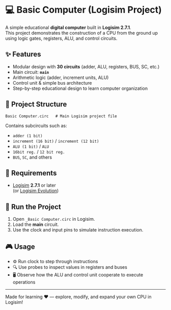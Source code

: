 # 💻 Basic Computer (Logisim Project)

A simple educational **digital computer** built in **Logisim 2.7.1**.  
This project demonstrates the construction of a CPU from the ground up using logic gates, registers, ALU, and control circuits.  

## ✨ Features
- Modular design with **30 circuits** (adder, ALU, registers, BUS, SC, etc.)
- Main circuit: **`main`**
- Arithmetic logic (adder, increment units, ALU)
- Control unit & simple bus architecture
- Step-by-step educational design to learn computer organization

## 🧱 Project Structure
```
Basic Computer.circ   # Main Logisim project file
```

Contains subcircuits such as:
- `adder (1 bit)`
- `increment (16 bit)` / `increment (12 bit)`
- `ALU (1 bit)` / `ALU`
- `16bit reg.` / `12 bit reg.`
- `BUS`, `SC`, and others

## 🔧 Requirements
- [Logisim](http://www.cburch.com/logisim/) **2.7.1** or later  
  (or [Logisim Evolution](https://github.com/logisim-evolution/logisim-evolution))

## 🚀 Run the Project
1. Open `_Basic Computer.circ` in Logisim.  
2. Load the **main** circuit.  
3. Use the clock and input pins to simulate instruction execution.  

## 🎮 Usage
- ⚙️ Run clock to step through instructions  
- 🔍 Use probes to inspect values in registers and buses  
- 🖥️ Observe how the ALU and control unit cooperate to execute operations  

---

Made for learning ❤️ — explore, modify, and expand your own CPU in Logisim!
